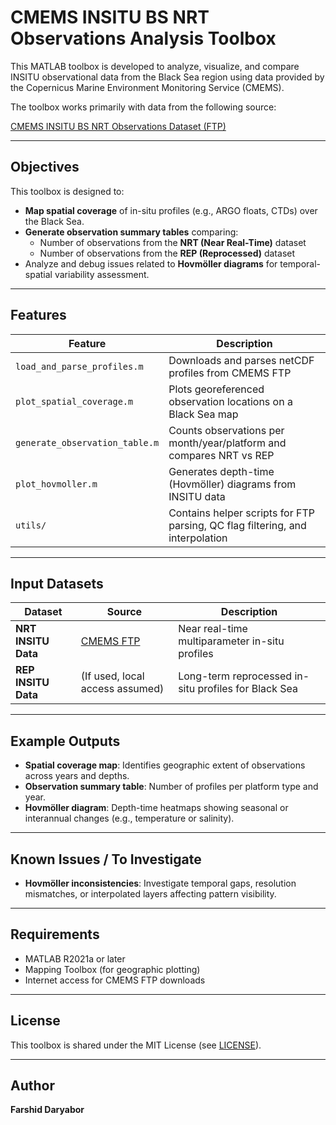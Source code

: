 # CMEMS INSITU BS NRT Observations Analysis Toolbox

This MATLAB toolbox is developed to analyze, visualize, and compare INSITU observational data from the Black Sea region using data provided by the Copernicus Marine Environment Monitoring Service (CMEMS).

The toolbox works primarily with data from the following source:

[CMEMS INSITU BS NRT Observations Dataset (FTP)](ftp://nrt.cmems-du.eu/Core/INSITU_BS_NRT_OBSERVATIONS_013_034/bs_multiparameter_nrt/history/PF/)

---

## Objectives

This toolbox is designed to:

- **Map spatial coverage** of in-situ profiles (e.g., ARGO floats, CTDs) over the Black Sea.
- **Generate observation summary tables** comparing:
  - Number of observations from the **NRT (Near Real-Time)** dataset
  - Number of observations from the **REP (Reprocessed)** dataset
- Analyze and debug issues related to **Hovmöller diagrams** for temporal-spatial variability assessment.

---

## Features

| Feature | Description |
|--------|-------------|
| `load_and_parse_profiles.m` | Downloads and parses netCDF profiles from CMEMS FTP |
| `plot_spatial_coverage.m` | Plots georeferenced observation locations on a Black Sea map |
| `generate_observation_table.m` | Counts observations per month/year/platform and compares NRT vs REP |
| `plot_hovmoller.m` | Generates depth-time (Hovmöller) diagrams from INSITU data |
| `utils/` | Contains helper scripts for FTP parsing, QC flag filtering, and interpolation |

---

## Input Datasets

| Dataset | Source | Description |
|---------|--------|-------------|
| **NRT INSITU Data** | [CMEMS FTP](ftp://nrt.cmems-du.eu/Core/INSITU_BS_NRT_OBSERVATIONS_013_034/) | Near real-time multiparameter in-situ profiles |
| **REP INSITU Data** | (If used, local access assumed) | Long-term reprocessed in-situ profiles for Black Sea |

---

## Example Outputs

- **Spatial coverage map**: Identifies geographic extent of observations across years and depths.
- **Observation summary table**: Number of profiles per platform type and year.
- **Hovmöller diagram**: Depth-time heatmaps showing seasonal or interannual changes (e.g., temperature or salinity).

---

## Known Issues / To Investigate

- **Hovmöller inconsistencies**: Investigate temporal gaps, resolution mismatches, or interpolated layers affecting pattern visibility.

---

## Requirements

- MATLAB R2021a or later
- Mapping Toolbox (for geographic plotting)
- Internet access for CMEMS FTP downloads

---

## License

This toolbox is shared under the MIT License (see [LICENSE](LICENSE)).

---

## Author

**Farshid Daryabor**  
  


